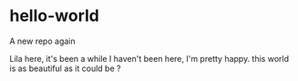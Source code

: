 # hello-world
A new repo again

Lila here, it's been a while I haven't been here, I'm pretty happy.
this world is as beautiful as it could be ?
